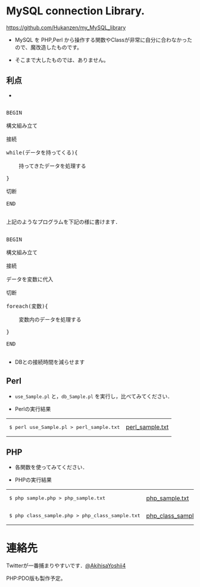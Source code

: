 # MySQL connection Library.
https://github.com/Hukanzen/my_MySQL_library

* MySQL を PHP,Perl から操作する関数やClassが非常に自分に合わなかったので、魔改造したものです。

* そこまで大したものでは、ありません。

## 利点
* 
<pre>

BEGIN

構文組み立て

接続

while(データを持ってくる){

    持ってきたデータを処理する

}

切断

END

</pre>

上記のようなプログラムを下記の様に書けます．

<pre>

BEGIN

構文組み立て

接続

データを変数に代入

切断

foreach(変数){

    変数内のデータを処理する

}

END

</pre>

* DBとの接続時間を減らせます


## Perl
* `use_Sample.pl` と，`db_Sample.pl` を実行し，比べてみてください．

* Perlの実行結果<br>
<table>
    <tr><td><pre>$ perl use_Sample.pl > perl_sample.txt</pre></td><td><a href=Perl/perl_sample.txt>perl_sample.txt</a></td></tr>
</table>

## PHP
* 各関数を使ってみてください．

* PHPの実行結果
<table>
    <tr><td><pre>$ php sample.php > php_sample.txt</pre></td><td><a href="PHP/php_sample.txt">php_sample.txt</td></tr>
    <tr><td><pre>$ php class_sample.php > php_class_sample.txt</pre></td><td><a href="PHP/php_class_sample.txt">php_class_sample.txt</td></tr>
</table>


# 連絡先
Twitterが一番捕まりやすいです．[@AkihisaYoshii4](https://twitter.com/AkihisaYoshii4)

PHP:PDO版も製作予定。

